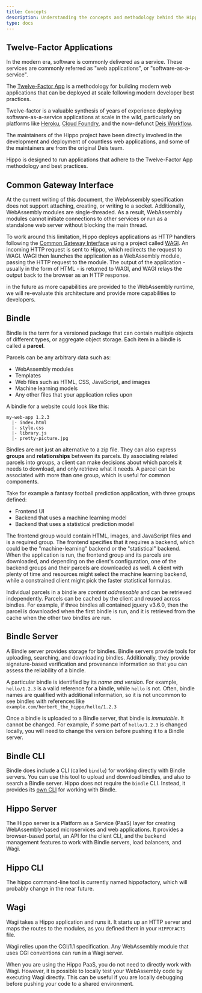 ```yaml
---
title: Concepts
description: Understanding the concepts and methodology behind the Hippo project
type: docs
---
```


## Twelve-Factor Applications

In the modern era, software is commonly delivered as a service. These services are commonly referred as "web applications", or "software-as-a-service".

The [Twelve-Factor App](https://12factor.net/) is a methodology for building modern web applications that can be deployed at scale following modern developer best practices.

Twelve-factor is a valuable synthesis of years of experience deploying software-as-a-service applications at scale in the wild, particularly on platforms like [Heroku](https://www.heroku.com/), [Cloud Foundry](https://www.cloudfoundry.org/), and the now-defunct [Deis Workflow](https://github.com/deis/workflow).

The maintainers of the Hippo project have been directly involved in the development and deployment of countless web applications, and some of the maintainers are from the original Deis team.

Hippo is designed to run applications that adhere to the Twelve-Factor App methodology and best practices.

## Common Gateway Interface

At the current writing of this document, the WebAssembly specification does not support attaching, creating, or writing to a socket. Additionally, WebAssembly modules are single-threaded. As a result, WebAssembly modules cannot initiate connections to other services or run as a standalone web server without blocking the main thread.

To work around this limitation, Hippo deploys applications as HTTP handlers following the [Common Gateway Interface](https://en.wikipedia.org/wiki/Common_Gateway_Interface) using a project called [WAGI](https://github.com/deislabs/wagi). An incoming HTTP request is sent to Hippo, which redirects the request to WAGI. WAGI then launches the application as a WebAssembly module, passing the HTTP request to the module. The output of the application - usually in the form of HTML - is returned to WAGI, and WAGI relays the output back to the browser as an HTTP response.

in the future as more capabilities are provided to the WebAssembly runtime, we will re-evaluate this architecture and provide more capabilities to developers.

## Bindle

Bindle is the term for a versioned package that can contain multiple objects of different types, or aggregate object storage.
Each item in a bindle is called a **parcel**.

Parcels can be any arbitrary data such as:

* WebAssembly modules
* Templates
* Web files such as HTML, CSS, JavaScript, and images
* Machine learning models
* Any other files that your application relies upon

A bindle for a website could look like this:

```
my-web-app 1.2.3
  |- index.html
  |- style.css
  |- library.js
  |- pretty-picture.jpg
```

Bindles are not just an alternative to a zip file.
They can also express **groups** and **relationships** between its parcels.
By associating related parcels into groups, a client can make decisions about which parcels it needs to download, and only retrieve what it needs.
A parcel can be associated with more than one group, which is useful for common components.

Take for example a fantasy football prediction application, with three groups defined:

* Frontend UI
* Backend that uses a machine learning model
* Backend that uses a statistical prediction model

The frontend group would contain HTML, images, and JavaScript files and is a required group.
The frontend specifies that it requires a backend, which could be the "machine-learning" backend or the "statistical" backend.
When the application is run, the frontend group and its parcels are downloaded, and depending on the client's configuration, one of the backend groups and their parcels are downloaded as well.
A client with plenty of time and resources might select the machine learning backend, while a constrained client might pick the faster statistical formulas.

Individual parcels in a bindle are _content addressable_ and can be retrieved independently.
Parcels can be cached by the client and reused across bindles.
For example, if three bindles all contained jquery v3.6.0, then the parcel is downloaded when the first bindle is run, and it is retrieved from the cache when the other two bindles are run.

## Bindle Server

A Bindle server provides storage for bindles.
Bindle servers provide tools for uploading, searching, and downloading bindles.
Additionally, they provide signature-based verification and provenance information so that you can assess the reliability of a bindle.

A particular bindle is identified by its _name and version_.
For example, `hello/1.2.3` is a valid reference for a bindle, while `hello` is not.
Often, bindle names are qualified with additional information,
so it is not uncommon to see bindles with references like `example.com/herbert_the_hippo/hello/1.2.3`

Once a bindle is uploaded to a Bindle server, that bindle is _immutable_.
It cannot be changed.
For example, if some part of `hello/1.2.3` is changed locally, you will need to change the version before pushing it to a Bindle server.

## Bindle CLI

Bindle does include a CLI (called `bindle`) for working directly with Bindle servers.
You can use this tool to upload and download bindles, and also to search a Bindle server.
Hippo does not require the `bindle` CLI.
Instead, it provides its [own CLI](#hippo-cli) for working with Bindle.

## Hippo Server

The Hippo server is a Platform as a Service (PaaS) layer for creating WebAssembly-based microservices and web applications.
It provides a browser-based portal, an API for the client CLI, and the backend management features to work with Bindle servers, load balancers, and Wagi.

## Hippo CLI

The hippo command-line tool is currently named hippofactory, which will probably change in the near future.

## Wagi

Wagi takes a Hippo application and runs it.
It starts up an HTTP server and maps the routes to the modules, as you defined them in your `HIPPOFACTS` file.

Wagi relies upon the CGI/1.1 specification.
Any WebAssembly module that uses CGI conventions can run in a Wagi server.

When you are using the Hippo PaaS, you do not need to directly work with Wagi.
However, it is possible to locally test your WebAssembly code by executing Wagi directly.
This can be useful if you are locally debugging before pushing your code to a shared environment.
